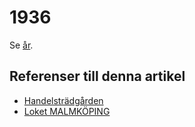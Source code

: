 # 1936

Se [år](år).

## Referenser till denna artikel

* [Handelsträdgården](Handelsträdgården)
* [Loket MALMKÖPING](Loket%20MALMKÖPING)
